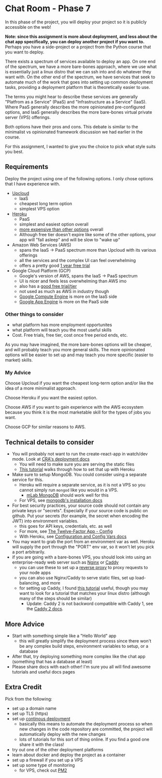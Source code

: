 # Chat Room - Phase 7

In this phase of the project, you will deploy your project so it is publicly accessible on the web!

**Note: since this assignment is more about deployment, and less about the chat app specifically, you can deploy another project if you want to.** Perhaps you have a side-project or a project from the Python course that you want to deploy.

There exists a spectrum of services available to deploy an app. On one end of the spectrum, we have a more bare-bones approach, where we use what is essentially just a linux distro that we can ssh into and do whatever they want with. On the other end of the spectrum, we have services that seek to automate much of the work that goes into setting up common deployment tasks, providing a deployment platform that is theoretically easier to use.

The terms you might hear to describe these services are generally "Platfrom as a Service" (PaaS) and "Infrastructure as a Service" (IaaS). Where PaaS generally describes the more opinionated pre-configured options, and IaaS generally describes the more bare-bones virtual private server (VPS) offerings.

Both options have their pros and cons. This debate is similar to the minimalist vs opinionated framework discussion we had earlier in the course.

For this assignment, I wanted to give you the choice to pick what style suits you best.

## Requirements

Deploy the project using one of the following options. I only chose options that I have experience with.

* [Upcloud](https://upcloud.com/)
  * IaaS
  * cheapest long term option
  * simplest VPS option
* [Heroku](https://www.heroku.com/)
  * PaaS
  * simplest and easiest option overall
  * [more expensive than other options](https://www.heroku.com/pricing) overall
  * Although free tier doesn't expire like some of the other options, your app will "fall asleep" and will be slow to "wake up"
* Amazon Web Services (AWS)
  * spans the IaaS -> PaaS spectrum more than Upcloud with its various offerings
  * all the services and the complex UI can feel overwhelming
  * offers a pretty good [1 year free trial](https://aws.amazon.com/free/?all-free-tier.sort-by=item.additionalFields.SortRank&all-free-tier.sort-order=asc)
* Google Cloud Platform (GCP)
  * Google's version of AWS, spans the IaaS -> PaaS spectrum
  * UI is nicer and feels less overwhelming than AWS imo
  * also has a [good free trial/tier](https://cloud.google.com/free/)
  * not used as much as AWS in industry though 
  * [Google Compute Engine](https://cloud.google.com/compute/) is more on the IaaS side
  * [Google App Engine](https://cloud.google.com/appengine/) is more on the PaaS side

### Other things to consider

* what platform has more employment opportunites
* what platform will teach you the most useful skills
* Cost. Free trials, free tier, cost once free period ends, etc.

As you may have imagined, the more bare-bones options will be cheaper, and will probably teach you more general skills. The more opinionated options will be easier to set up and may teach you more specific (easier to market) skills.

### My Advice

Choose Upcloud if you want the cheapest long-term option and/or like the idea of a more minimalist approach.

Choose Heroku if you want the easiest option.

Choose AWS if you want to gain experience with the AWS ecosystem because you think it is the most marketable skill for the types of jobs you want.

Choose GCP for similar reasons to AWS.

## Technical details to consider

* You will probably not want to run the create-react-app in watch/dev mode. Look at [CRA's deployment docs](https://create-react-app.dev/docs/deployment/)
  * You will need to make sure you are serving the static files
  * [This tutorial](https://daveceddia.com/deploy-react-express-app-heroku/) walks through how to set that up with Heroku
* Make sure to setup MongoDB. You could consider using a separate service for this. 
  * Heroku will require a separate service, as it is not a VPS so you cannot simply run `mongod` like you would in a VPS. 
    * [mLab MongoDB](https://devcenter.heroku.com/articles/mongolab) should work well for this
  * For VPS, see [mongodb's installation docs](https://docs.mongodb.com/manual/administration/install-on-linux/)
* For best security practices, your source code should not contain any private keys or "secrets". Especially if your source code is public on github. Put your secrets (for example, the secret when encoding the JWT) into environment variables.
  * this goes for API keys, credentials, etc. as well
  * For more, see [The Twelve-Factor App - Config](https://12factor.net/config)
  * With Heroku, see [Configuration and Config Vars docs](https://devcenter.heroku.com/articles/config-vars)
* You may want to grab the port from an environment var as well. Heroku will supply the port through the "PORT" env var, so it won't let you pick a port arbitrarily.
* if you are going with a bare-bones VPS, you should look into using an enterprise-ready web server such as [Nginx](https://nginx.org/) or [Caddy](https://caddyserver.com/)
  * you can use these to set up a [reverse proxy](https://en.wikipedia.org/wiki/Reverse_proxy) to proxy requests to your node apps
  * you can also use Nginx/Caddy to serve static files, set up load-balancing, and more
  * for setting up Caddy, I found [this tutorial](https://www.digitalocean.com/community/tutorials/how-to-host-a-website-with-caddy-on-centos-7) useful, though you may want to look for a tutorial that matches your linux distro (although many of the steps should be similar)
    * Update: Caddy 2 is not backword compatible with Caddy 1, see the [Caddy 2 docs](https://caddyserver.com/docs/v2-upgrade).

## More Advice

* Start with something simple like a "Hello World" app
  * this will greatly simplify the deployment process since there won't be any complex build steps, environment variables to setup, or a database
* After that, try deploying something more complex like the chat app (something that has a database at least)
* Please share docs with each other! I'm sure you all will find awesome tutorials and useful docs pages

## Extra Credit

Pick from the following:

* set up a domain name
* set up TLS (https)
* set up [continous deployment](https://en.wikipedia.org/wiki/Continuous_deployment)
  * basically this means to automate the deployment process so when new changes in the code repository are committed, the project will automatically deploy with the new changes
  * lots of tutorials for this sort of thing online. If you find a good one share it with the class!
* try out one of the other deployment platforms
* learn about docker and deploy the project as a container
* set up a firewall if you set up a VPS
* set up some type of monitoring
  * for VPS, check out [PM2](https://pm2.keymetrics.io/)

